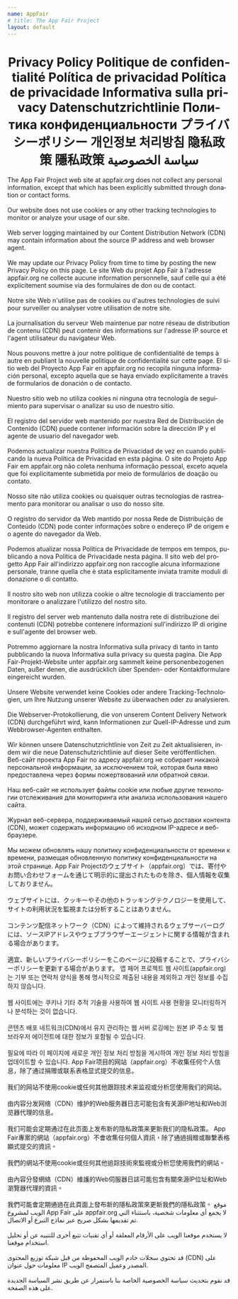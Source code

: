 ```yaml
---
name: AppFair
# title: The App Fair Project
layout: default
---
```


<p align="center">
<h1 style="text-align: center;">
  <span lang="en">Privacy Policy</span>
  <span lang="fr">Politique de confidentialité</span>
  <span lang="es">Política de privacidad</span>
  <span lang="pt">Política de privacidade</span>
  <span lang="it">Informativa sulla privacy</span>
  <span lang="de">Datenschutzrichtlinie</span>
  <span lang="ru">Политика конфиденциальности</span>
  <span lang="ja">プライバシーポリシー</span>
  <span lang="ko">개인정보 처리방침</span>
  <span lang="zh-cn">隐私政策</span>
  <span lang="zh-tw">隱私政策</span>
  <span lang="ar">سياسة الخصوصية</span>
</h1>
</p>

<p>
<span lang="en">The App Fair Project web site at appfair.org does not collect any personal information, except that which has been explicitly submitted through donation or contact forms.<br /><br />Our website does not use cookies or any other tracking technologies to monitor or analyze your usage of our site.<br /><br />Web server logging maintained by our Content Distribution Network (CDN) may contain information about the source IP address and web browser agent.<br /><br />We may update our Privacy Policy from time to time by posting the new Privacy Policy on this page.</span>
<span lang="fr">Le site Web du projet App Fair à l'adresse appfair.org ne collecte aucune information personnelle, sauf celle qui a été explicitement soumise via des formulaires de don ou de contact.<br /><br />Notre site Web n'utilise pas de cookies ou d'autres technologies de suivi pour surveiller ou analyser votre utilisation de notre site.<br /><br />La journalisation du serveur Web maintenue par notre réseau de distribution de contenu (CDN) peut contenir des informations sur l'adresse IP source et l'agent utilisateur du navigateur Web.<br /><br />Nous pouvons mettre à jour notre politique de confidentialité de temps à autre en publiant la nouvelle politique de confidentialité sur cette page.</span>
<span lang="es">El sitio web del Proyecto App Fair en appfair.org no recopila ninguna información personal, excepto aquella que se haya enviado explícitamente a través de formularios de donación o de contacto.<br /><br />Nuestro sitio web no utiliza cookies ni ninguna otra tecnología de seguimiento para supervisar o analizar su uso de nuestro sitio.<br /><br />El registro del servidor web mantenido por nuestra Red de Distribución de Contenido (CDN) puede contener información sobre la dirección IP y el agente de usuario del navegador web.<br /><br />Podemos actualizar nuestra Política de Privacidad de vez en cuando publicando la nueva Política de Privacidad en esta página.</span>
<span lang="pt">O site do Projeto App Fair em appfair.org não coleta nenhuma informação pessoal, exceto aquela que foi explicitamente submetida por meio de formulários de doação ou contato.<br /><br />Nosso site não utiliza cookies ou quaisquer outras tecnologias de rastreamento para monitorar ou analisar o uso do nosso site.<br /><br />O registro do servidor da Web mantido por nossa Rede de Distribuição de Conteúdo (CDN) pode conter informações sobre o endereço IP de origem e o agente do navegador da Web.<br /><br />Podemos atualizar nossa Política de Privacidade de tempos em tempos, publicando a nova Política de Privacidade nesta página.</span>
<span lang="it">Il sito web del progetto App Fair all'indirizzo appfair.org non raccoglie alcuna informazione personale, tranne quella che è stata esplicitamente inviata tramite moduli di donazione o di contatto.<br /><br />Il nostro sito web non utilizza cookie o altre tecnologie di tracciamento per monitorare o analizzare l'utilizzo del nostro sito.<br /><br />Il registro del server web mantenuto dalla nostra rete di distribuzione dei contenuti (CDN) potrebbe contenere informazioni sull'indirizzo IP di origine e sull'agente del browser web.<br /><br />Potremmo aggiornare la nostra Informativa sulla privacy di tanto in tanto pubblicando la nuova Informativa sulla privacy su questa pagina.</span>
<span lang="de">Die App Fair-Projekt-Website unter appfair.org sammelt keine personenbezogenen Daten, außer denen, die ausdrücklich über Spenden- oder Kontaktformulare eingereicht wurden.<br /><br />Unsere Website verwendet keine Cookies oder andere Tracking-Technologien, um Ihre Nutzung unserer Website zu überwachen oder zu analysieren.<br /><br />Die Webserver-Protokollierung, die von unserem Content Delivery Network (CDN) durchgeführt wird, kann Informationen zur Quell-IP-Adresse und zum Webbrowser-Agenten enthalten.<br /><br />Wir können unsere Datenschutzrichtlinie von Zeit zu Zeit aktualisieren, indem wir die neue Datenschutzrichtlinie auf dieser Seite veröffentlichen.</span>
<span lang="ru">Веб-сайт проекта App Fair по адресу appfair.org не собирает никакой персональной информации, за исключением той, которая была явно предоставлена через формы пожертвований или обратной связи.<br /><br />Наш веб-сайт не использует файлы cookie или любые другие технологии отслеживания для мониторинга или анализа использования нашего сайта.<br /><br />Журнал веб-сервера, поддерживаемый нашей сетью доставки контента (CDN), может содержать информацию об исходном IP-адресе и веб-браузере.<br /><br />Мы можем обновлять нашу политику конфиденциальности от времени к времени, размещая обновленную политику конфиденциальности на этой странице.</span>
<span lang="ja">App Fair Projectのウェブサイト（appfair.org）では、寄付やお問い合わせフォームを通じて明示的に提出されたものを除き、個人情報を収集しておりません。<br /><br />ウェブサイトには、クッキーやその他のトラッキングテクノロジーを使用して、サイトの利用状況を監視または分析することはありません。<br /><br />コンテンツ配信ネットワーク（CDN）によって維持されるウェブサーバーログには、ソースIPアドレスやウェブブラウザーエージェントに関する情報が含まれる場合があります。<br /><br />適宜、新しいプライバシーポリシーをこのページに投稿することで、プライバシーポリシーを更新する場合があります。</span>
<span lang="ko">앱 페어 프로젝트 웹 사이트(appfair.org)는 기부 또는 연락처 양식을 통해 명시적으로 제출된 내용을 제외하고 개인 정보를 수집하지 않습니다.<br /><br />웹 사이트에는 쿠키나 기타 추적 기술을 사용하여 웹 사이트 사용 현황을 모니터링하거나 분석하는 것이 없습니다.<br /><br />콘텐츠 배포 네트워크(CDN)에서 유지 관리하는 웹 서버 로깅에는 원본 IP 주소 및 웹 브라우저 에이전트에 대한 정보가 포함될 수 있습니다.<br /><br />필요에 따라 이 페이지에 새로운 개인 정보 처리 방침을 게시하여 개인 정보 처리 방침을 업데이트할 수 있습니다.</span>
<span lang="zh-cn">App Fair项目的网站（appfair.org）不收集任何个人信息，除了通过捐赠或联系表格显式提交的信息。<br /><br />我们的网站不使用cookie或任何其他跟踪技术来监视或分析您使用我们的网站。<br /><br />由内容分发网络（CDN）维护的Web服务器日志可能包含有关源IP地址和Web浏览器代理的信息。<br /><br />我们可能会定期通过在此页面上发布新的隐私政策来更新我们的隐私政策。</span>
<span lang="zh-tw">App Fair專案的網站（appfair.org）不會收集任何個人資訊，除了通過捐贈或聯繫表格顯式提交的資訊。<br /><br />我們的網站不使用cookie或任何其他追踪技術來監視或分析您使用我們的網站。<br /><br />由內容分發網絡（CDN）維護的Web伺服器日誌可能包含有關來源IP位址和Web瀏覽器代理的資訊。<br /><br />我們可能會定期通過在此頁面上發布新的隱私政策來更新我們的隱私政策。</span>
<span lang="ar">موقع الويب لمشروع App Fair على appfair.org لا يجمع أي معلومات شخصية، باستثناء التي تم تقديمها بشكل صريح عبر نماذج التبرع أو الاتصال.<br /><br />لا يستخدم موقعنا الويب على الأرقام المعلقة أو أي تقنيات تتبع أخرى للتنبيه عن أو تحليل استخدام موقعنا.<br /><br />قد تحتوي سجلات خادم الويب المحفوظة من قبل شبكة توزيع المحتوى (CDN) على معلومات حول عنوان IP المصدر وعميل المتصفح الويب.<br /><br />قد نقوم بتحديث سياسة الخصوصية الخاصة بنا باستمرار عن طريق نشر السياسة الجديدة على هذه الصفحة.</span>

</p>
